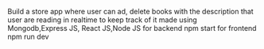 Build a store app where user can ad, delete books with the description that user are reading in realtime to keep track of it made using Mongodb,Express JS, React JS,Node JS
for backend 
npm start
for frontend
npm run dev
